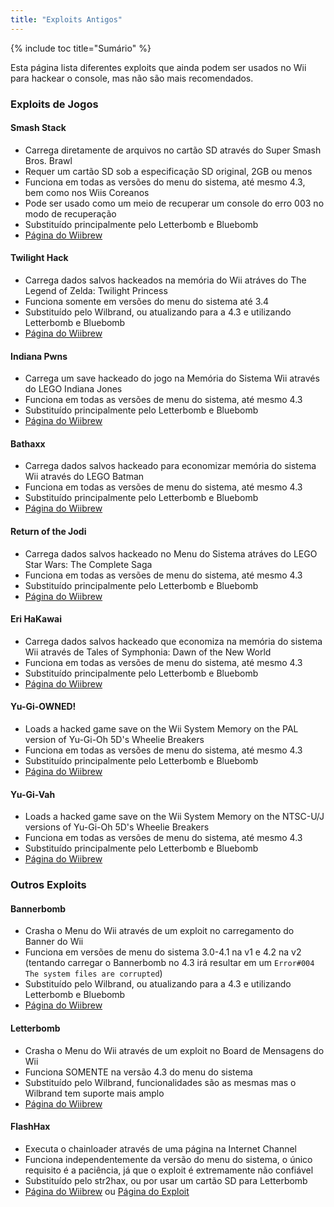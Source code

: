 ```yaml
---
title: "Exploits Antigos"
---
```


{% include toc title="Sumário" %}

Esta página lista diferentes exploits que ainda podem ser usados no Wii para hackear o console, mas não são mais recomendados.

### Exploits de Jogos

#### Smash Stack

+ Carrega diretamente de arquivos no cartão SD através do Super Smash Bros. Brawl
+ Requer um cartão SD sob a especificação SD original, 2GB ou menos
+ Funciona em todas as versões do menu do sistema, até mesmo 4.3, bem como nos Wiis Coreanos
+ Pode ser usado como um meio de recuperar um console do erro 003 no modo de recuperação
+ Substituído principalmente pelo Letterbomb e Bluebomb
+ [Página do Wiibrew](https://wiibrew.org/wiki/Smash_Stack)

#### Twilight Hack

+ Carrega dados salvos hackeados na memória do Wii atráves do The Legend of Zelda: Twilight Princess
+ Funciona somente em versões do menu do sistema até 3.4
+ Substituído pelo Wilbrand, ou atualizando para a 4.3 e utilizando Letterbomb e Bluebomb
+ [Página do Wiibrew](https://wiibrew.org/wiki/Twilight_Hack)

#### Indiana Pwns

+ Carrega um save hackeado do jogo na Memória do Sistema Wii através do LEGO Indiana Jones
+ Funciona em todas as versões de menu do sistema, até mesmo 4.3
+ Substituído principalmente pelo Letterbomb e Bluebomb
+ [Página do Wiibrew](https://wiibrew.org/wiki/Indiana_Pwns)

#### Bathaxx

+ Carrega dados salvos hackeado para economizar memória do sistema Wii através do LEGO Batman
+ Funciona em todas as versões de menu do sistema, até mesmo 4.3
+ Substituído principalmente pelo Letterbomb e Bluebomb
+ [Página do Wiibrew](https://wiibrew.org/wiki/Bathaxx)

#### Return of the Jodi

+ Carrega dados salvos hackeado no Menu do Sistema atráves do LEGO Star Wars: The Complete Saga
+ Funciona em todas as versões de menu do sistema, até mesmo 4.3
+ Substituído principalmente pelo Letterbomb e Bluebomb
+ [Página do Wiibrew](https://wiibrew.org/wiki/Return_of_the_Jodi)

#### Eri HaKawai

+ Carrega dados salvos hackeado que economiza na memória do sistema Wii através de Tales of Symphonia: Dawn of the New World
+ Funciona em todas as versões de menu do sistema, até mesmo 4.3
+ Substituído principalmente pelo Letterbomb e Bluebomb
+ [Página do Wiibrew](https://wiibrew.org/wiki/Eri_HaKawai)

#### Yu-Gi-OWNED!

+ Loads a hacked game save on the Wii System Memory on the PAL version of Yu-Gi-Oh 5D's Wheelie Breakers
+ Funciona em todas as versões de menu do sistema, até mesmo 4.3
+ Substituído principalmente pelo Letterbomb e Bluebomb
+ [Página do Wiibrew](https://wiibrew.org/wiki/Yu-Gi-OWNED!)

#### Yu-Gi-Vah

+ Loads a hacked game save on the Wii System Memory on the NTSC-U/J versions of Yu-Gi-Oh 5D's Wheelie Breakers
+ Funciona em todas as versões de menu do sistema, até mesmo 4.3
+ Substituído principalmente pelo Letterbomb e Bluebomb
+ [Página do Wiibrew](https://wiibrew.org/wiki/Yu-Gi-Vah)

### Outros Exploits

#### Bannerbomb

+ Crasha o Menu do Wii através de um exploit no carregamento do Banner do Wii
+ Funciona em versões de menu do sistema 3.0-4.1 na v1 e 4.2 na v2 (tentando carregar o Bannerbomb no 4.3 irá resultar em um `Error#004 The system files are corrupted`)
+ Substituído pelo Wilbrand, ou atualizando para a 4.3 e utilizando Letterbomb e Bluebomb
+ [Página do Wiibrew](https://wiibrew.org/wiki/Bannerbomb)

#### Letterbomb

+ Crasha o Menu do Wii através de um exploit no Board de Mensagens do Wii
+ Funciona SOMENTE na versão 4.3 do menu do sistema
+ Substituído pelo Wilbrand, funcionalidades são as mesmas mas o Wilbrand tem suporte mais amplo
+ [Página do Wiibrew](https://wiibrew.org/wiki/LetterBomb)

#### FlashHax

+ Executa o chainloader através de uma página na Internet Channel
+ Funciona independentemente da versão do menu do sistema, o único requisito é a paciência, já que o exploit é extremamente não confiável
+ Substituído pelo str2hax, ou por usar um cartão SD para Letterbomb
+ [Página do Wiibrew](https://wiibrew.org/wiki/Flashhax) ou [Página do Exploit](flashhax)
